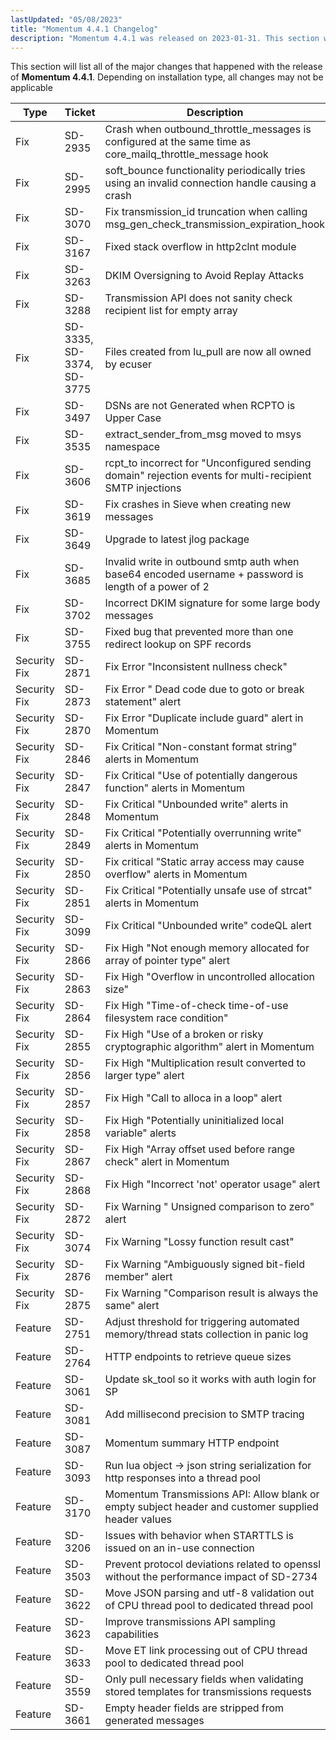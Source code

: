 ```yaml
---
lastUpdated: "05/08/2023"
title: "Momentum 4.4.1 Changelog"
description: "Momentum 4.4.1 was released on 2023-01-31. This section will list all of the major changes that happened with the release of Momentum 4.4.1 Depending on installation type, all changes may not be applicable"
---
```


This section will list all of the major changes that happened with the release of **Momentum 4.4.1**. Depending on installation type, all changes may not be applicable

<a name="changelog.4.4.1.table"></a>

| Type | Ticket | Description |
| --- | --- | --- |
| Fix | SD-2935 | Crash when outbound_throttle_messages is configured at the same time as core_mailq_throttle_message hook |
| Fix | SD-2995 | soft_bounce functionality periodically tries using an invalid connection handle causing a crash |
| Fix | SD-3070 | Fix transmission_id truncation when calling msg_gen_check_transmission_expiration_hook |
| Fix | SD-3167 | Fixed stack overflow in http2clnt module |
| Fix | SD-3263 | DKIM Oversigning to Avoid Replay Attacks |
| Fix | SD-3288 | Transmission API does not sanity check recipient list for empty array |
| Fix | SD-3335, SD-3374, SD-3775 | Files created from lu_pull are now all owned by ecuser |
| Fix | SD-3497 | DSNs are not Generated when RCPTO is Upper Case |
| Fix | SD-3535 | extract_sender_from_msg moved to msys namespace |
| Fix | SD-3606 | rcpt_to incorrect for "Unconfigured sending domain" rejection events for multi-recipient SMTP injections |
| Fix | SD-3619 | Fix crashes in Sieve when creating new messages |
| Fix | SD-3649 | Upgrade to latest jlog package |
| Fix | SD-3685 | Invalid write in outbound smtp auth when base64 encoded username + password is length of a power of 2 |
| Fix | SD-3702 | Incorrect DKIM signature for some large body messages |
| Fix | SD-3755 | Fixed bug that prevented more than one redirect lookup on SPF records |
| Security Fix | SD-2871 | Fix Error "Inconsistent nullness check" |
| Security Fix | SD-2873 | Fix Error " Dead code due to goto or break statement" alert |
| Security Fix | SD-2870 | Fix Error "Duplicate include guard" alert in Momentum |
| Security Fix | SD-2846 | Fix Critical "Non-constant format string" alerts in Momentum |
| Security Fix | SD-2847 | Fix Critical "Use of potentially dangerous function" alerts in Momentum |
| Security Fix | SD-2848 | Fix Critical "Unbounded write" alerts in Momentum |
| Security Fix | SD-2849 | Fix Critical "Potentially overrunning write" alerts in Momentum |
| Security Fix | SD-2850 | Fix critical "Static array access may cause overflow" alerts in Momentum |
| Security Fix | SD-2851 | Fix Critical "Potentially unsafe use of strcat" alerts in Momentum |
| Security Fix | SD-3099 | Fix Critical "Unbounded write" codeQL alert |
| Security Fix | SD-2866 | Fix High "Not enough memory allocated for array of pointer type" alert |
| Security Fix | SD-2863 | Fix High "Overflow in uncontrolled allocation size" |
| Security Fix | SD-2864 | Fix High "Time-of-check time-of-use filesystem race condition" |
| Security Fix | SD-2855 | Fix High "Use of a broken or risky cryptographic algorithm" alert in Momentum |
| Security Fix | SD-2856 | Fix High "Multiplication result converted to larger type" alert |
| Security Fix | SD-2857 | Fix High "Call to alloca in a loop" alert |
| Security Fix | SD-2858 | Fix High "Potentially uninitialized local variable" alerts |
| Security Fix | SD-2867 | Fix High "Array offset used before range check" alert in Momentum |
| Security Fix | SD-2868 | Fix High  "Incorrect 'not' operator usage" alert |
| Security Fix | SD-2872 | Fix Warning " Unsigned comparison to zero" alert |
| Security Fix | SD-3074 | Fix Warning "Lossy function result cast" |
| Security Fix | SD-2876 | Fix Warning "Ambiguously signed bit-field member" alert |
| Security Fix | SD-2875 | Fix Warning "Comparison result is always the same" alert |
| Feature | SD-2751 | Adjust threshold for triggering automated memory/thread stats collection in panic log |
| Feature | SD-2764 | HTTP endpoints to retrieve queue sizes |
| Feature | SD-3061 | Update sk_tool so it works with auth login for SP |
| Feature | SD-3081 | Add millisecond precision to SMTP tracing |
| Feature | SD-3087 | Momentum summary HTTP endpoint |
| Feature | SD-3093 | Run lua object -> json string serialization for http responses into a thread pool |
| Feature | SD-3170 | Momentum Transmissions API: Allow blank or empty subject header and customer supplied header values |
| Feature | SD-3206 | Issues with behavior when STARTTLS is issued on an in-use connection |
| Feature | SD-3503 | Prevent protocol deviations related to openssl without the performance impact of SD-2734 |
| Feature | SD-3622 | Move JSON parsing and utf-8 validation out of CPU thread pool to dedicated thread pool |
| Feature | SD-3623 | Improve transmissions API sampling capabilities |
| Feature | SD-3633 | Move ET link processing out of CPU thread pool to dedicated thread pool |
| Feature | SD-3559 | Only pull necessary fields when validating stored templates for transmissions requests |
| Feature | SD-3661 | Empty header fields are stripped from generated messages |
